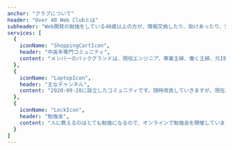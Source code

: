 ```yaml
---
anchor: "クラブについて"
header: "Over 40 Web Clubとは"
subheader: "Web開発の勉強をしている40歳以上の方が、情報交換したり、助けあったり、交流を深めたりするためのオンラインコミュニティです。無料で非公開となっています。趣旨をご理解いただける方は誰でも参加できます。"
services: [
  {
    iconName: "ShoppingCartIcon",
    header: "中高年専門コミュニティ",
    content: "メンバーのバックグランドは、現役エンジニア、専業主婦、働く主婦、元IBMプログラマー、元引きこもり(自称)、シェフ、海外からの参戦者とさまざまです。20代、30代の方が集まるコニュニティとは違います。皆様の自己紹介が濃く、時に苦く、ちょっとジーンときてしまうことも。"
  },
  {
    iconName: "LaptopIcon",
    header: "主なチャンネル",
    content: "2020-09-28に設立したコミュニティです。随時改良していきますが、現在以下のチャンネルがございます。自己紹介、今日やること、将来の夢、勉強会、質問、雑談（好きな音楽、美と健康）、共同プロジェクト、成果物公開・・・"
  },
  {
    iconName: "LockIcon",
    header: "勉強会",
    content: "人に教えるのはとても勉強になるので、オンラインで勉強会を開催しています。技術を競い合ったりマウントするのではなく・・・興味を持ったことをじっくり学べるようお互いにサポートしていきます。"
  }
]
---
```

